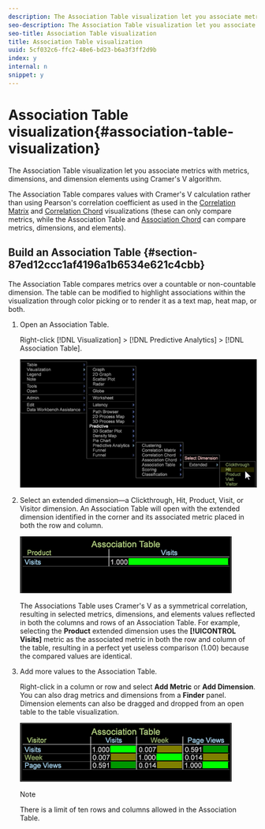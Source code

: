 ```yaml
---
description: The Association Table visualization let you associate metrics with metrics, dimensions, and dimension elements using Cramer's V algorithm.
seo-description: The Association Table visualization let you associate metrics with metrics, dimensions, and dimension elements using Cramer's V algorithm.
seo-title: Association Table visualization
title: Association Table visualization
uuid: 5cf032c6-ffc2-48e6-bd23-b6a3f3ff2d9b
index: y
internal: n
snippet: y
---
```


# Association Table visualization{#association-table-visualization}

The Association Table visualization let you associate metrics with metrics, dimensions, and dimension elements using Cramer's V algorithm.

The Association Table compares values with Cramer's V calculation rather than using Pearson's correlation coefficient as used in the [Correlation Matrix](https://marketing.adobe.com/resources/help/en_US/insight/client/?f=c_correlation_analysis) and [Correlation Chord](https://marketing.adobe.com/resources/help/en_US/insight/client/?f=c_chord_visualization) visualizations (these can only compare metrics, while the Association Table and [Association Chord](../../../home/c-get-started/c-analysis-vis/associations-chord.md#concept-51d0bda998474dd5946cc2a9b8393445) can compare metrics, dimensions, and elements).

## Build an Association Table {#section-87ed12ccc1af4196a1b6534e621c4cbb}

The Association Table compares metrics over a countable or non-countable dimension. The table can be modified to highlight associations within the visualization through color picking or to render it as a text map, heat map, or both.

1. Open an Association Table.

   Right-click [!DNL Visualization] > [!DNL Predictive Analytics] > [!DNL Association Table].

   ![](assets/association_table.png)

1. Select an extended dimension—a Clickthrough, Hit, Product, Visit, or Visitor dimension. An Association Table will open with the extended dimension identified in the corner and its associated metric placed in both the row and column.

   ![](assets/association_table1.png)

   The Associations Table uses Cramer's V as a symmetrical correlation, resulting in selected metrics, dimensions, and elements values reflected in both the columns and rows of an Association Table. For example, selecting the **Product** extended dimension uses the **[!UICONTROL Visits]** metric as the associated metric in both the row and column of the table, resulting in a perfect yet useless comparison (1.00) because the compared values are identical. 

1. Add more values to the Association Table.

   Right-click in a column or row and select **Add Metric** or **Add Dimension**. You can also drag metrics and dimensions from a **Finder** panel. Dimension elements can also be dragged and dropped from an open table to the table visualization.

   ![](assets/association_table2.png)

   >[!NOTE]
   >
   >There is a limit of ten rows and columns allowed in the Association Table.

